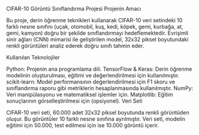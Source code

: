 CIFAR-10 Görüntü Sınıflandırma Projesi
Projenin Amacı

Bu proje, derin öğrenme teknikleri kullanarak CIFAR-10 veri setindeki 10 farklı nesne sınıfını (uçak, otomobil, kuş, kedi, köpek, gemi, kurbağa, at, gemi, kamyon) doğru bir şekilde sınıflandırmayı hedeflemektedir. Evrişimli sinir ağları (CNN) mimarisi ile geliştirilen model, 32x32 piksel boyutundaki renkli görüntüleri analiz ederek doğru sınıfı tahmin eder.

Kullanılan Teknolojiler

Python: Projenin ana programlama dili.
TensorFlow & Keras: Derin öğrenme modelinin oluşturulması, eğitimi ve değerlendirilmesi için kullanılmıştır.
scikit-learn: Model performansının değerlendirilmesi için F1 skoru ve sınıflandırma raporu gibi metriklerin hesaplanmasında kullanılmıştır.
NumPy: Veri manipülasyonu ve matematiksel işlemler için.
Matplotlib: Eğitim sonuçlarının görselleştirilmesi için (opsiyonel).
Veri Seti

CIFAR-10 veri seti, 60.000 adet 32x32 piksel boyutunda renkli görüntüden oluşur. Bu görüntüler 10 farklı nesne sınıfına ayrılmıştır. Veri seti, modelin eğitimi için 50.000, test edilmesi için ise 10.000 görüntü içerir.
